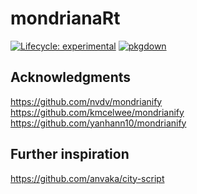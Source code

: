 
# mondrianaRt

<!-- badges: start -->
[![Lifecycle: experimental](https://img.shields.io/badge/lifecycle-experimental-orange.svg)](https://www.tidyverse.org/lifecycle/#experimental)
[![pkgdown](https://github.com/js2264/mondrianaRt/workflows/pkgdown/badge.svg)](https://github.com/js2264/mondrianaRt/actions)
<!-- badges: end -->

## Acknowledgments

https://github.com/nvdv/mondrianify
https://github.com/kmcelwee/mondrianify
https://github.com/yanhann10/mondrianify

## Further inspiration 

https://github.com/anvaka/city-script